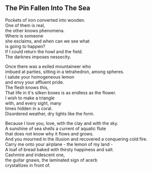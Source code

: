 The Pin Fallen Into The Sea
---------------------------
Pockets of iron converted into wooden.  
One of them is real,  
the other knows phenomena.  
Where is someone  
she exclaims, and when can we see what  
is going to happen?  
If I could return the howl and the field.  
The darknes imposes nessecity.  
  
Once there was a exiled mountaineer who  
imbued at parties, sitting in a tetrahedron, among spheres.  
I salute your homogeneous lemon  
and envy your affluent pride.  
The flesh knows this,  
That life in it's silken boxes is as endless as the flower.  
I wish to make a triangle  
with, and every sight, many  
times hidden in a coral.  
Disordered weather, dry lights like the form.  
  
Because I love you, love, with the clay and with the sky.  
A sunshine of sea shells a current of aquatic flute  
that does not know why it flows and grows.  
And you mourned in the illusion and recovered a conquering cold fire.  
Carry me onto your airplane - the lemon of my land -  
A loaf of bread baked with thirsty happiness and salt.  
Cashmire and iridescent one,  
the guitar gnaws, the laminated sign of acerb  
crystallizes in front of.  
